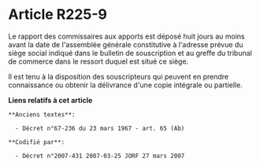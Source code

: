 # Article R225-9

Le rapport des commissaires aux apports est déposé huit jours au moins avant la date de l'assemblée générale constitutive à
l'adresse prévue du siège social indiqué dans le bulletin de souscription et au greffe du tribunal de commerce dans le
ressort duquel est situé ce siège.

Il est tenu à la disposition des souscripteurs qui peuvent en prendre connaissance ou obtenir la délivrance d'une copie
intégrale ou partielle.

**Liens relatifs à cet article**

	**Anciens textes**:

	  - Décret n°67-236 du 23 mars 1967 - art. 65 (Ab)

	**Codifié par**:

	  - Décret n°2007-431 2007-03-25 JORF 27 mars 2007
